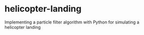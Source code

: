# helicopter-landing
Implementing a particle filter algorithm with Python for simulating a helicopter landing
